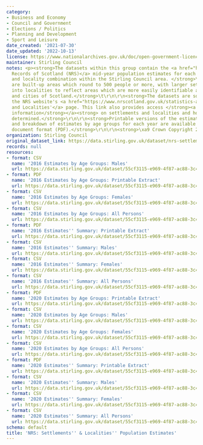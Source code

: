 ```yaml
---
category:
- Business and Economy
- Council and Government
- Elections / Politics
- Planning and Development
- Sport and Leisure
date_created: '2021-07-30'
date_updated: '2022-10-13'
license: https://www.nationalarchives.gov.uk/doc/open-government-licence/version/3/
maintainer: Stirling Council
notes: <p><strong>The datasets within this group contain the <a href="https://www.nrscotland.gov.uk/">National
  Records of Scotland (NRS)</a> mid-year population estimates for each settlement
  and locality combination within the Stirling Council area. </strong>\r\n\r\n<strong>Settlements
  are built-up areas which round to 500 people or more, with larger settlements divided
  into localities to reflect areas which are more easily identifiable as the towns
  and cities of Scotland.</strong>\t\r\n\r\n<strong>The datasets are sourced from
  the NRS website's <a href="https://www.nrscotland.gov.uk/statistics-and-data/statistics/statistics-by-theme/population/population-estimates/settlements-and-localities">Settlements
  and Localities'</a> page. This link also provides access </strong><a href="https://www.nrscotland.gov.uk/statistics-and-data/statistics/statistics-by-theme/population/population-estimates/special-area-population-estimates/settlements-and-localities/background-information"><strong>background
  information</strong></a><strong> on settlements and localities and how they are
  determined.</strong>\r\n\r\n<strong>Printable versions of the estimates\u2019 summary
  and breakdown of estimates by age groups for each year are available in portable
  document format (PDF).</strong>\r\n\r\n<strong>\xa9 Crown Copyright 2018, 2022</strong></p>
organization: Stirling Council
original_dataset_link: https://data.stirling.gov.uk/dataset/nrs-settlements-localities-population-estimates
records: null
resources:
- format: CSV
  name: '2016 Estimates by Age Groups: Males'
  url: https://data.stirling.gov.uk/dataset/55cf3115-e969-4f87-ac88-3c4f95705e4a/resource/1e657968-3580-43d9-adb4-d6190730d78f/download/20220411-stirling-nrs-localities-population-estimates-by-age-group-2016-males.csv
- format: PDF
  name: '2016 Estimates by Age Groups: Printable Extract'
  url: https://data.stirling.gov.uk/dataset/55cf3115-e969-4f87-ac88-3c4f95705e4a/resource/695723e1-a134-4591-93c6-1d9449ba6c67/download/20220411-stirling-nrs-localities-population-estimates-by-age-group-2016.pdf
- format: CSV
  name: '2016 Estimates by Age Groups: Females'
  url: https://data.stirling.gov.uk/dataset/55cf3115-e969-4f87-ac88-3c4f95705e4a/resource/c7e28620-3380-4f2b-a5bd-0ad96b2f55ba/download/20220411-stirling-nrs-localities-population-estimates-by-age-group-2016-females.csv
- format: CSV
  name: '2016 Estimates by Age Groups: All Persons'
  url: https://data.stirling.gov.uk/dataset/55cf3115-e969-4f87-ac88-3c4f95705e4a/resource/1ac9ab09-239a-43fe-8be8-48bf0646cdbd/download/20220411-stirling-nrs-localities-population-estimates-by-age-group-2016-all-.csv
- format: PDF
  name: '2016 Estimates'' Summary: Printable Extract'
  url: https://data.stirling.gov.uk/dataset/55cf3115-e969-4f87-ac88-3c4f95705e4a/resource/cc12c2dd-4749-421a-8cde-4a3936b8da97/download/20220511-stirling-nrs-localities-population-estimates-2016.pdf
- format: CSV
  name: '2016 Estimates'' Summary: Males'
  url: https://data.stirling.gov.uk/dataset/55cf3115-e969-4f87-ac88-3c4f95705e4a/resource/35e12524-e933-4686-850c-775a63a35048/download/20220511-stirling-nrs-localities-population-estimates-2016-males.csv
- format: CSV
  name: '2016 Estimates'' Summary: Females'
  url: https://data.stirling.gov.uk/dataset/55cf3115-e969-4f87-ac88-3c4f95705e4a/resource/b345722a-f630-4744-9527-2c060d71192e/download/20220511-stirling-nrs-localities-population-estimates-2016-females.csv
- format: CSV
  name: '2016 Estimates'' Summary: All Persons'
  url: https://data.stirling.gov.uk/dataset/55cf3115-e969-4f87-ac88-3c4f95705e4a/resource/6c115194-4c4a-4de8-a9e0-3ce9e6cd1b3a/download/20220511-stirling-nrs-localities-population-estimates-2016-all.csv
- format: PDF
  name: '2020 Estimates by Age Groups: Printable Extract'
  url: https://data.stirling.gov.uk/dataset/55cf3115-e969-4f87-ac88-3c4f95705e4a/resource/ea600dcc-f52c-4669-9a35-a7413c161ddc/download/20220408-stirling-nrs-localities-population-estimates-by-age-group-2020.pdf
- format: CSV
  name: '2020 Estimates by Age Groups: Males'
  url: https://data.stirling.gov.uk/dataset/55cf3115-e969-4f87-ac88-3c4f95705e4a/resource/0dac10c0-e267-429b-b2f3-d16bf7df1993/download/20220408-stirling-nrs-localities-population-estimates-by-age-group-2020-males.csv
- format: CSV
  name: '2020 Estimates by Age Groups: Females'
  url: https://data.stirling.gov.uk/dataset/55cf3115-e969-4f87-ac88-3c4f95705e4a/resource/d17a4ef3-ca32-4195-961a-f89be876d343/download/20220408-stirling-nrs-localities-population-estimates-by-age-group-2020-females.csv
- format: CSV
  name: '2020 Estimates by Age Groups: All Persons'
  url: https://data.stirling.gov.uk/dataset/55cf3115-e969-4f87-ac88-3c4f95705e4a/resource/c8470ddd-574f-49c0-bbee-b662466d1030/download/20220408-stirling-nrs-localities-population-estimates-by-age-group-2020-all.csv
- format: PDF
  name: '2020 Estimates'' Summary: Printable Extract'
  url: https://data.stirling.gov.uk/dataset/55cf3115-e969-4f87-ac88-3c4f95705e4a/resource/4073f994-48b5-4183-b3e4-a3185c547e16/download/20220511-stirling-nrs-localities-population-estimates-2020.pdf
- format: CSV
  name: '2020 Estimates'' Summary: Males'
  url: https://data.stirling.gov.uk/dataset/55cf3115-e969-4f87-ac88-3c4f95705e4a/resource/5c9f87a6-c674-42d1-a0ee-61bbb017e7ad/download/20220511-stirling-nrs-localities-population-estimates-2020-males.csv
- format: CSV
  name: '2020 Estimates'' Summary: Females'
  url: https://data.stirling.gov.uk/dataset/55cf3115-e969-4f87-ac88-3c4f95705e4a/resource/1242608d-a6bd-4f09-a78a-a44f6fe94b6c/download/20220511-stirling-nrs-localities-population-estimates-2020-females.csv
- format: CSV
  name: '2020 Estimates'' Summary: All Persons'
  url: https://data.stirling.gov.uk/dataset/55cf3115-e969-4f87-ac88-3c4f95705e4a/resource/fdb87f88-9f6b-4b2c-9e85-0613759ffe29/download/20220511-stirling-nrs-localities-population-estimates-2020-all.csv
schema: default
title: 'NRS: Settlements'' & Localities'' Population Estimates'
---
```

